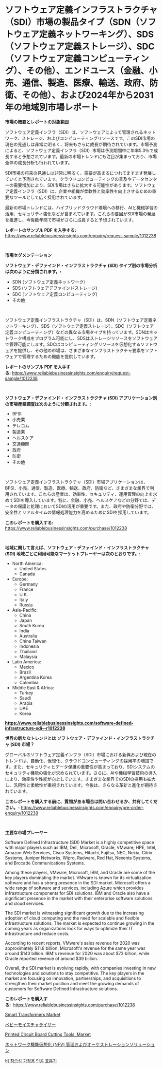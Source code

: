 <p><h1>ソフトウェア定義インフラストラクチャ（SDI）市場の製品タイプ（SDN（ソフトウェア定義ネットワーキング）、SDS（ソフトウェア定義ストレージ）、SDC（ソフトウェア定義コンピューティング）、その他）、エンドユース（金融、小売、通信、製造、医療、輸送、政府、防衛、その他）、および2024年から2031年の地域別市場レポート</h1></p><p><strong>市場の概要とレポートの対象範囲</strong></p>
<p><p>ソフトウェア定義インフラ（SDI）は、ソフトウェアによって管理されるネットワーク、ストレージ、およびコンピューティングリソースです。このSDI市場の現在の見通しは非常に明るく、将来もさらに成長が期待されています。市場予測によると、ソフトウェア定義インフラ（SDI）市場は予測期間中に年率5.3％で成長すると予想されています。最新の市場トレンドにも注目が集まっており、市場全体の成長分析も行われています。</p><p>SDI市場の将来の見通しは非常に明るく、需要が高まるにつれてますます発展していくと予測されています。クラウドコンピューティングの普及やデータセンターの需要増加により、SDI市場はさらに拡大する可能性があります。ソフトウェア定義インフラ（SDI）は、企業や組織が柔軟性と効率性を向上させるための重要なツールとして広く採用されています。</p><p>最新の市場トレンドには、ハイブリッドクラウド環境への移行、AIと機械学習の活用、セキュリティ強化などが含まれています。これらの要因がSDI市場の発展を推進し、今後数年間で市場がさらに成長すると予想されています。</p></p>
<p><strong>レポートのサンプル PDF を入手する:</strong> <a href="https://www.reliablebusinessinsights.com/enquiry/request-sample/1012238">https://www.reliablebusinessinsights.com/enquiry/request-sample/1012238</a></p>
<p>&nbsp;</p>
<p><strong>市場セグメンテーション</strong></p>
<p><strong>ソフトウェア・デファインド・インフラストラクチャ (SDI) タイプ別の市場分析は次のように分類されます。:</strong></p>
<p><ul><li>SDN (ソフトウェア定義ネットワーク)</li><li>SDS (ソフトウェアデファインドストレージ)</li><li>SDC (ソフトウェア定義コンピューティング)</li><li>その他</li></ul></p>
<p>&nbsp;</p>
<p><p>ソフトウェア定義インフラストラクチャ（SDI）は、SDN（ソフトウェア定義ネットワーキング）、SDS（ソフトウェア定義ストレージ）、SDC（ソフトウェア定義コンピューティング）などの異なる市場タイプを持っています。SDNはネットワーク構成をプログラム可能にし、SDSはストレージリソースをソフトウェアで管理可能にします。SDCはコンピューティングリソースを仮想化するソフトウェアを提供し、その他の市場は、さまざまなインフラストラクチャ要素をソフトウェアで管理するための機能を提供しています。</p></p>
<p><strong>レポートのサンプル PDF を入手する:</strong>&nbsp;<a href="https://www.reliablebusinessinsights.com/enquiry/request-sample/1012238">https://www.reliablebusinessinsights.com/enquiry/request-sample/1012238</a></p>
<p>&nbsp;</p>
<p><strong> ソフトウェア・デファインド・インフラストラクチャ (SDI) アプリケーション別の市場産業調査は次のように分類されます。:</strong></p>
<p><ul><li>BFSI</li><li>小売業</li><li>テレコム</li><li>製造業</li><li>ヘルスケア</li><li>交通機関</li><li>政府</li><li>防衛</li><li>その他</li></ul></p>
<p>&nbsp;</p>
<p><p>ソフトウェア定義インフラストラクチャ（SDI）市場アプリケーションは、BFSI、小売、通信、製造、医療、輸送、政府、防衛など、さまざまな業界で利用されています。これらの産業は、効率性、セキュリティ、運用管理の向上を求めてSDIを導入しています。特に、金融、小売、ヘルスケアなどの分野では、データの保護と処理においてSDIの活用が重要です。また、政府や防衛分野では、安全性とリアルタイムの情報処理能力を高めるためにSDIを採用しています。</p></p>
<p><strong>このレポートを購入する:</strong>&nbsp; <a href="https://www.reliablebusinessinsights.com/purchase/1012238">https://www.reliablebusinessinsights.com/purchase/1012238</a></p>
<p>&nbsp;</p>
<p><strong>地域に関して言えば、ソフトウェア・デファインド・インフラストラクチャ (SDI) 地域ごとに利用可能なマーケットプレーヤーは次のとおりです。:</strong></p>
<p><ul>
    <li>
        North America:
        <ul>
            <li>United States</li>
            <li>Canada</li>
        </ul>
    </li>
    <li>
        Europe:
        <ul>
            <li>Germany</li>
            <li>France</li>
            <li>U.K.</li>
            <li>Italy</li>
            <li>Russia</li>
        </ul>
    </li>
    <li>
        Asia-Pacific:
        <ul>
            <li>China</li>
            <li>Japan</li>
            <li>South Korea</li>
            <li>India</li>
            <li>Australia</li>
            <li>China Taiwan</li>
            <li>Indonesia</li>
            <li>Thailand</li>
            <li>Malaysia</li>
        </ul>
    </li>
    <li>
        Latin America:
        <ul>
            <li>Mexico</li>
            <li>Brazil</li>
            <li>Argentina Korea</li>
            <li>Colombia</li>
        </ul>
    </li>
    <li>
        Middle East & Africa:
        <ul>
            <li>Turkey</li>
            <li>Saudi</li>
            <li>Arabia</li>
            <li>UAE</li>
            <li>Korea</li>
        </ul>
    </li>
    </ul></p>
<p><strong><a href="https://www.reliablebusinessinsights.com/software-defined-infrastructure-sdi--r1012238">https://www.reliablebusinessinsights.com/software-defined-infrastructure-sdi--r1012238</a></strong>&nbsp;</p>
<p><strong>世界の新たなトレンドとは ソフトウェア・デファインド・インフラストラクチャ (SDI) 市場？</strong></p>
<p><p>グローバルのソフトウェア定義インフラ（SDI）市場における新興および現在のトレンドは、自動化、仮想化、クラウドコンピューティングの採用率の増加です。また、セキュリティとデータ保護の重要性が高まっており、SDIシステムのセキュリティ機能の強化が求められています。さらに、AIや機械学習技術の導入により、効率性や性能が向上しています。さまざまな業界でのSDIの採用も拡大し、汎用性と柔軟性が重視されています。今後は、さらなる革新と進化が期待されています。</p></p>
<p><strong>このレポートを購入する前に、質問がある場合は問い合わせるか、共有してください。</strong>- <a href="https://www.reliablebusinessinsights.com/enquiry/pre-order-enquiry/1012238">https://www.reliablebusinessinsights.com/enquiry/pre-order-enquiry/1012238</a></p>
<p>&nbsp;</p>
<p><strong>主要な市場プレーヤー</strong></p>
<p><p>Software Defined Infrastructure (SDI) Market is a highly competitive space with major players such as IBM, Dell, Microsoft, Oracle, VMware, HPE, Intel, Amazon Web Services, Cisco Systems, Hitachi, Fujitsu, NEC, Nokia, Citrix Systems, Juniper Networks, Wipro, Radware, Red Hat, Nexenta Systems, and Brocade Communications Systems.</p><p>Among these players, VMware, Microsoft, IBM, and Oracle are some of the key players dominating the market. VMware is known for its virtualization software and has a strong presence in the SDI market. Microsoft offers a wide range of software and services, including Azure which provides infrastructure components for SDI solutions. IBM and Oracle also have a significant presence in the market with their enterprise software solutions and cloud services.</p><p>The SDI market is witnessing significant growth due to the increasing adoption of cloud computing and the need for scalable and flexible infrastructure solutions. The market is expected to continue growing in the coming years as organizations look for ways to optimize their IT infrastructure and reduce costs.</p><p>According to recent reports, VMware's sales revenue for 2020 was approximately $11.8 billion. Microsoft's revenue for the same year was around $143 billion. IBM's revenue for 2020 was about $73 billion, while Oracle reported revenue of around $39 billion.</p><p>Overall, the SDI market is evolving rapidly, with companies investing in new technologies and solutions to stay competitive. The key players in the market are focusing on innovation, partnerships, and acquisitions to strengthen their market position and meet the growing demands of customers for Software Defined Infrastructure solutions.</p></p>
<p><strong>このレポートを購入する:</strong>&nbsp;&nbsp;<a href="https://www.reliablebusinessinsights.com/purchase/1012238">https://www.reliablebusinessinsights.com/purchase/1012238</a></p>
<p><p><a href="https://issuu.com/reportprime-2/docs/smart-transformers-market-size-2030.pptx">Smart Transformers Market</a></p><p><a href="https://medium.com/@trevawiszk20231/2024%E5%B9%B4%E3%81%8B%E3%82%892031%E5%B9%B4%E3%81%BE%E3%81%A7%E3%81%AE%E6%9C%9F%E9%96%93%E3%81%AB%E4%BA%88%E6%B8%AC%E3%81%95%E3%82%8C%E3%82%8B%E8%B5%A4%E3%81%A1%E3%82%83%E3%82%93%E7%94%A8%E4%BF%9D%E6%B9%BF%E5%89%A4%E5%B8%82%E5%A0%B4%E3%81%AE%E5%8B%95%E5%90%91%E3%81%A8%E6%88%90%E9%95%B7%E8%A6%81%E5%9B%A0%E3%82%92%E5%88%86%E6%9E%90%E3%81%97%E3%81%BE%E3%81%99-9a8a05725799">ベビーモイスチャライザー</a></p><p><a href="https://github.com/theanastasiyah/Market-Research-Report-List-1/blob/main/printed-circuit-board-cutting-tools-market.md">Printed Circuit Board Cutting Tools  Market</a></p><p><a href="https://github.com/roulaayoub-saad/Market-Research-Report-List-1/blob/main/7447140121408.md">ネットワーク機能仮想化 (NFV) 管理およびオーケストレーションソリューション</a></p><p><a href="https://github.com/victorsharp87978/Market-Research-Report-List-1/blob/main/1235092113382.md">비 침습성 가정용 인공 호흡기</a></p></p>